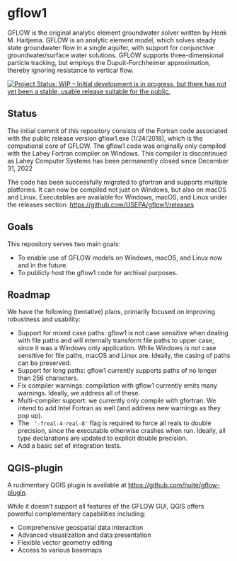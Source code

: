 # gflow1
GFLOW is the original analytic element groundwater solver written by Henk M. Haitjema. GFLOW is an analytic element model, which solves steady state groundwater flow in a single aquifer, with support for conjunctive groundwater/surface water solutions. GFLOW supports three-dimensional particle tracking, but employs the Dupuit-Forchheimer approximation, thereby ignoring resistance to vertical flow.

[![Project Status: WIP – Initial development is in progress, but there has not yet been a stable, usable release suitable for the public.](https://www.repostatus.org/badges/latest/wip.svg)](https://www.repostatus.org/#wip)

## Status
The initial commit of this repository consists of the Fortran code associated
with the public release version gflow1.exe (1/24/2018), which is the
computional core of GFLOW. The gflow1 code was originally only compiled with
the Lahey Fortran compiler on Windows. This compiler is discontinued as Lahey
Computer Systems has been permanently closed since December 31, 2022

The code has been successfully migrated to gfortran and supports multiple
platforms. It can now be compiled not just on Windows, but also on macOS and
Linux. Executables are available for Windows, macOS, and Linux under the
releases section: https://github.com/USEPA/gflow1/releases

## Goals
This repository serves two main goals:

- To enable use of GFLOW models on Windows, macOS, and Linux now and in the
future.
- To publicly host the gflow1 code for archival purposes.

## Roadmap
We have the following (tentative) plans, primarily focused on improving
robustness and usability:

- Support for mixed case paths: gflow1 is not case sensitive when dealing with
file paths and will internally transform file paths to upper case, since it was
a Windows only application. While Windows is not case sensitive for file paths,
macOS and Linux are. Ideally, the casing of paths can be preserved.
- Support for long paths: gflow1 currently supports paths of no longer than 256
characters.
- Fix compiler warnings: compilation with gflow1 currently emits many warnings.
Ideally, we address all of these.
- Multi-compiler support: we currently only compile with gfortran. We intend to
add Intel Fortran as well (and address new warnings as they pop up).
- The ` '-freal-4-real-8'` flag is required to force all reals to double
precision, since the executable otherwise crashes when run. Ideally, all type
declarations are updated to explicit double precision.
- Add a basic set of integration tests.

## QGIS-plugin
A rudimentary QGIS plugin is available at
https://github.com/huite/gflow-plugin.

While it doesn't support all features of the GFLOW GUI, QGIS offers powerful
complementary capabilities including:

- Comprehensive geospatial data interaction
- Advanced visualization and data presentation
- Flexible vector geometry editing
- Access to various basemaps
